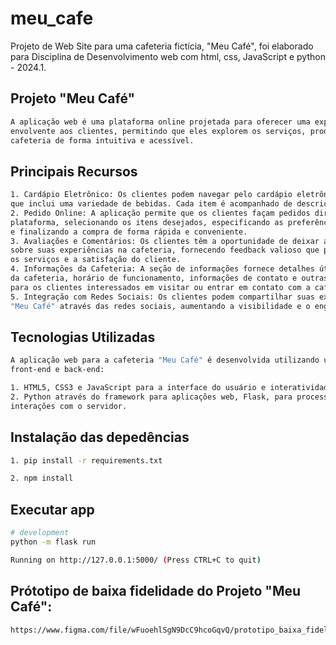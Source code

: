 # meu_cafe
Projeto de Web Site para uma cafeteria fictícia, "Meu Café", foi elaborado para Disciplina de Desenvolvimento web com html, css, JavaScript e python - 2024.1.

## Projeto "Meu Café" 

```bash
A aplicação web é uma plataforma online projetada para oferecer uma experiência conveniente e 
envolvente aos clientes, permitindo que eles explorem os serviços, produtos e informações da 
cafeteria de forma intuitiva e acessível.

```

## Principais Recursos

```bash
1. Cardápio Eletrônico: Os clientes podem navegar pelo cardápio eletrônico completo da cafeteria, 
que inclui uma variedade de bebidas. Cada item é acompanhado de descrições detalhadas e imagens.
2. Pedido Online: A aplicação permite que os clientes façam pedidos diretamente através da 
plataforma, selecionando os itens desejados, especificando as preferências e quantidades, 
e finalizando a compra de forma rápida e conveniente.
3. Avaliações e Comentários: Os clientes têm a oportunidade de deixar avaliações e comentários 
sobre suas experiências na cafeteria, fornecendo feedback valioso que pode ser usado para melhorar 
os serviços e a satisfação do cliente.
4. Informações da Cafeteria: A seção de informações fornece detalhes úteis sobre a localização 
da cafeteria, horário de funcionamento, informações de contato e outras informações relevantes 
para os clientes interessados em visitar ou entrar em contato com a cafeteria.
5. Integração com Redes Sociais: Os clientes podem compartilhar suas experiências na cafeteria 
"Meu Café" através das redes sociais, aumentando a visibilidade e o engajamento da marca.

```

## Tecnologias Utilizadas

```bash
A aplicação web para a cafeteria "Meu Café" é desenvolvida utilizando uma combinação de tecnologias 
front-end e back-end:

1. HTML5, CSS3 e JavaScript para a interface do usuário e interatividade.
2. Python através do framework para aplicações web, Flask, para processamento de pedidos e 
interações com o servidor.

```

## Instalação das depedências

```bash
1. pip install -r requirements.txt

2. npm install

```

## Executar app

```bash
# development
python -m flask run

Running on http://127.0.0.1:5000/ (Press CTRL+C to quit)

```

## Prótotipo de baixa fidelidade do Projeto "Meu Café":

```bash
https://www.figma.com/file/wFuoehlSgN9DcC9hcoGqvQ/prototipo_baixa_fidelidade_Meu-Cafe?type=whiteboard&t=5MzYNfVIaKAinT07-6

```
